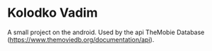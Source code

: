 # Kolodko Vadim

A small project on the android. Used by the api TheMobie Database (https://www.themoviedb.org/documentation/api).
